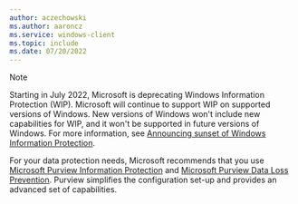 ```yaml
---
author: aczechowski
ms.author: aaroncz
ms.service: windows-client
ms.topic: include
ms.date: 07/20/2022
---
```


> [!NOTE]
> Starting in July 2022, Microsoft is deprecating Windows Information Protection (WIP). Microsoft will continue to support WIP on supported versions of Windows. New versions of Windows won't include new capabilities for WIP, and it won't be supported in future versions of Windows. For more information, see [Announcing sunset of Windows Information Protection](https://go.microsoft.com/fwlink/?linkid=2202124).<!-- 6010051 -->
>
> For your data protection needs, Microsoft recommends that you use [Microsoft Purview Information Protection](/microsoft-365/compliance/information-protection) and [Microsoft Purview Data Loss Prevention](/microsoft-365/compliance/dlp-learn-about-dlp). Purview simplifies the configuration set-up and provides an advanced set of capabilities.
